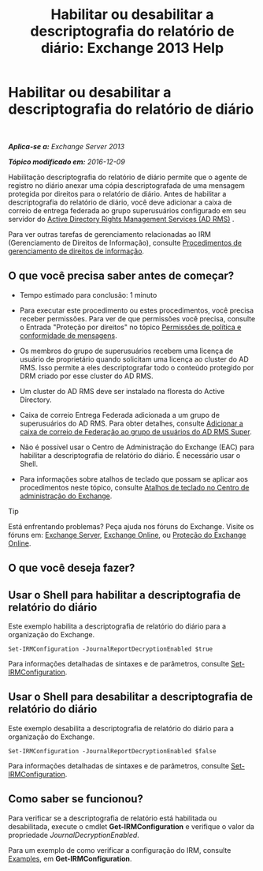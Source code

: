 ﻿---
title: 'Habilitar ou desabilitar a descriptografia do relatório de diário: Exchange 2013 Help'
TOCTitle: Habilitar ou desabilitar a descriptografia do relatório de diário
ms:assetid: 1dedbe73-2c1a-4b14-8799-5091aaec7965
ms:mtpsurl: https://technet.microsoft.com/pt-br/library/Dd638092(v=EXCHG.150)
ms:contentKeyID: 50485084
ms.date: 05/22/2018
mtps_version: v=EXCHG.150
ms.translationtype: MT
---

# Habilitar ou desabilitar a descriptografia do relatório de diário

 

_**Aplica-se a:** Exchange Server 2013_

_**Tópico modificado em:** 2016-12-09_

Habilitação descriptografia do relatório de diário permite que o agente de registro no diário anexar uma cópia descriptografada de uma mensagem protegida por direitos para o relatório de diário. Antes de habilitar a descriptografia do relatório de diário, você deve adicionar a caixa de correio de entrega federada ao grupo superusuários configurado em seu servidor do [Active Directory Rights Management Services (AD RMS)](https://technet.microsoft.com/en-us/library/hh831364.aspx) .

Para ver outras tarefas de gerenciamento relacionadas ao IRM (Gerenciamento de Direitos de Informação), consulte [Procedimentos de gerenciamento de direitos de informação](information-rights-management-procedures-exchange-2013-help.md).

## O que você precisa saber antes de começar?

  - Tempo estimado para conclusão: 1 minuto

  - Para executar este procedimento ou estes procedimentos, você precisa receber permissões. Para ver de que permissões você precisa, consulte o Entrada "Proteção por direitos" no tópico [Permissões de política e conformidade de mensagens](messaging-policy-and-compliance-permissions-exchange-2013-help.md).

  - Os membros do grupo de superusuários recebem uma licença de usuário de proprietário quando solicitam uma licença ao cluster do AD RMS. Isso permite a eles descriptografar todo o conteúdo protegido por DRM criado por esse cluster do AD RMS.

  - Um cluster do AD RMS deve ser instalado na floresta do Active Directory.

  - Caixa de correio Entrega Federada adicionada a um grupo de superusuários do AD RMS. Para obter detalhes, consulte [Adicionar a caixa de correio de Federação ao grupo de usuários do AD RMS Super](add-the-federation-mailbox-to-the-ad-rms-super-users-group-exchange-2013-help.md).

  - Não é possível usar o Centro de Administração do Exchange (EAC) para habilitar a descriptografia de relatório do diário. É necessário usar o Shell.

  - Para informações sobre atalhos de teclado que possam se aplicar aos procedimentos neste tópico, consulte [Atalhos de teclado no Centro de administração do Exchange](keyboard-shortcuts-in-the-exchange-admin-center-exchange-online-protection-help.md).


> [!TIP]
> Está enfrentando problemas? Peça ajuda nos fóruns do Exchange. Visite os fóruns em: <A href="https://go.microsoft.com/fwlink/p/?linkid=60612">Exchange Server</A>, <A href="https://go.microsoft.com/fwlink/p/?linkid=267542">Exchange Online</A>, ou <A href="https://go.microsoft.com/fwlink/p/?linkid=285351">Proteção do Exchange Online</A>.



## O que você deseja fazer?

## Usar o Shell para habilitar a descriptografia de relatório do diário

Este exemplo habilita a descriptografia de relatório do diário para a organização do Exchange.

    Set-IRMConfiguration -JournalReportDecryptionEnabled $true

Para informações detalhadas de sintaxes e de parâmetros, consulte [Set-IRMConfiguration](https://technet.microsoft.com/pt-br/library/dd979792\(v=exchg.150\)).

## Usar o Shell para desabilitar a descriptografia de relatório do diário

Este exemplo desabilita a descriptografia de relatório do diário para a organização do Exchange.

    Set-IRMConfiguration -JournalReportDecryptionEnabled $false

Para informações detalhadas de sintaxes e de parâmetros, consulte [Set-IRMConfiguration](https://technet.microsoft.com/pt-br/library/dd979792\(v=exchg.150\)).

## Como saber se funcionou?

Para verificar se a descriptografia de relatório está habilitada ou desabilitada, execute o cmdlet **Get-IRMConfiguration** e verifique o valor da propriedade *JournalDecryptionEnabled*.

Para um exemplo de como verificar a configuração do IRM, consulte [Examples](https://technet.microsoft.com/pt-br/e1821219-fe18-4642-a9c2-58eb0aadd61a\(exchg.150\)#examples), em **Get-IRMConfiguration**.

